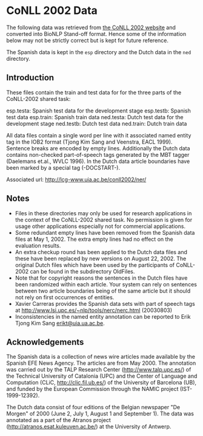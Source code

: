 # CoNLL 2002 Data #

The following data was retrieved from [the CoNLL 2002 website](
http://www.clips.ua.ac.be/conll2002/ner/) and converted into BioNLP Stand-off
format. Hence some of the information below may not be strictly correct but is
kept for future reference.

The Spanish data is kept in the `esp` directory and the Dutch data in the
`ned` directory.

## Introduction ##

These files contain the train and test data for for the three parts of 
the CoNLL-2002 shared task:

   esp.testa: Spanish test data for the development stage
   esp.testb: Spanish test data
   esp.train: Spanish train data
   ned.testa: Dutch test data for the development stage
   ned.testb: Dutch test data
   ned.train: Dutch train data

All data files contain a single word per line with it associated 
named entity tag in the IOB2 format (Tjong Kim Sang and Veenstra,
EACL 1999). Sentence breaks are encoded by empty lines. Additionally
the Dutch data contains non-checked part-of-speech tags generated
by the MBT tagger (Daelemans et.al., WVLC 1996). In the Dutch data
article boundaries have been marked by a special tag (-DOCSTART-).

Associated url: http://lcg-www.uia.ac.be/conll2002/ner/

## Notes ##

* Files in these directories may only be used for research
  applications in the context of the CoNLL-2002 shared task.
  No permission is given for usage other applications especially
  not for commercial applications.
* Some redundant empty lines have been removed from the Spanish 
  data files at May 1, 2002. The extra empty lines had no effect 
  on the evaluation results.
* An extra checkup round has been applied to the Dutch data files
  and these have been replaced by new versions on August 22, 2002.
  The original Dutch files which have been used by the participants
  of CoNLL-2002 can be found in the subdirectory OldFiles.
* Note that for copyright reasons the sentences in the Dutch files 
  have been randomized within each article. Your system can rely on 
  sentences between two article boundaries being of the same
  article but it should not rely on first occurrences of entities.
* Xavier Carreras provides the Spanish data sets with part of speech 
  tags at http://www.lsi.upc.es/~nlp/tools/nerc/nerc.html (20030803)
* Inconsistencies in the named entity annotation can be reported
  to Erik Tjong Kim Sang <erikt@uia.ua.ac.be>. 
 
## Acknowledgements ##

The Spanish data is a collection of news wire articles made
available by the Spanish EFE News Agency. The articles are from 
May 2000. The annotation was carried out by the TALP Research 
Center (http://www.talp.upc.es/) of the Technical University 
of Catalonia (UPC) and the Center of Language and Computation 
(CLiC, http://clic.fil.ub.es/) of the University of Barcelona 
(UB), and funded by the European Commission through the NAMIC 
project (IST-1999-12392).

The Dutch data consist of four editions of the Belgian newspaper
"De Morgen" of 2000 (June 2, July 1, August 1 and September 1).
The data was annotated as a part of the Atranos project
(http://atranos.esat.kuleuven.ac.be/) at the University of
Antwerp.

